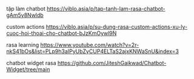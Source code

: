 tập làm chatbot
https://viblo.asia/p/tap-tanh-lam-rasa-chatbot-gAm5y8Nwldb

custom actions
https://viblo.asia/p/su-dung-rasa-custom-actions-xu-ly-cuoc-hoi-thoai-cho-chatbot-bJzKmOywl9N

rasa learning
https://www.youtube.com/watch?v=2r-nkS41bOs&list=PLp9h3aIPyUbZyCUP4ELTaS2ajxKNWaSnU&index=3

chatbot widget rasa
https://github.com/JiteshGaikwad/Chatbot-Widget/tree/main